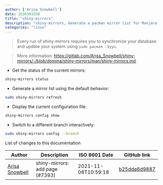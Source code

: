 ```yaml
---
author: ['Arisa Snowbell']
date: 1636365558
title: "shiny-mirrors"
description: "shiny-mirrors, Generate a pacman mirror list for Manjaro Linux."
categories: "linux"
---
```

> Every run of shiny-mirrors requires you to synchronize your database and update your system using `sudo pacman -Syyu`.

> More information: <https://gitlab.com/Arisa_Snowbell/shiny-mirrors/-/blob/domina/shiny-mirrors/man/shiny-mirrors.md>.

- Get the status of the current mirrors:

```bash
shiny-mirrors status
```

- Generate a mirror list using the default behavior:

```bash
sudo shiny-mirrors refresh
```

- Display the current configuration file:

```bash
shiny-mirrors config show
```

- Switch to a different branch interactively:

```bash
sudo shiny-mirrors config --branch
```
List of changes to this documentation


Author | Description | ISO 8601 Date | GitHub link
------|-----|-----|-----
[Arisa Snowbell](mailto:arisa.snowbell@gmail.com) | shiny-mirrors: add page (#7393) | 2021-11-08T10:59:18 | [b25dda6d9887](https://github.com/tldr-pages/tldr/commit/b25dda6d98877d14327f9403e0f59275b5855194)

